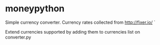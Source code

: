 # moneypython

Simple currency converter. Currency rates collected from <http://fixer.io/> `

Extend currencies supported by adding them to currencies list on converter.py
